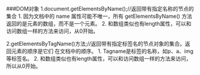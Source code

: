 ###DOM对象
1.document.getElementsByName();//返回带有指定名称的节点的集合
    1. 因为文档中的 name 属性可能不唯一，所有 getElementsByName() 方法返回的是元素的数组，而不是一个元素。
    2. 和数组类似也有length属性，可以和访问数组一样的方法来访问，从0开始。

2.getElementsByTagName()方法;//返回带有指定标签名的节点对象的集合。返回元素的顺序是它们 在文档中的顺序。
    1. Tagname是标签的名称，如p、a、img等标签名。
    2. 和数组类似也有length属性，可以和访问数组一样的方法来访问，所以从0开始。
